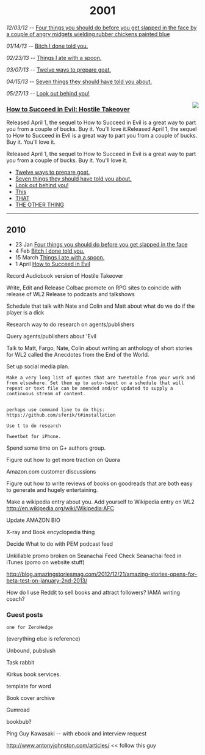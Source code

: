 

<div style="text-align:center;"><h1>2001</h2></div>

*12/03/12* -- [Four things you should do before you get slapped in the face by a couple of angry midgets wielding rubber chickens painted blue](http://www.patrickemclean.com)

*01/14/13* -- [Bitch I done told you.](http://www.patrickemclean.com)

*02/23/13* -- [Things I ate with a spoon.](http://www.patrickemclean.com)

*03/07/13* -- [Twelve ways to prepare goat.](http://www.patrickemclean.com)

*04/15/13* -- [Seven things they should have told you about.](http://www.patrickemclean.com)

*05/27/13* -- [Look out behind you!](http://www.patrickemclean.com)

<div style="float:right">
<img src="http://ecx.images-amazon.com/images/I/51BUSsP9cbL._BO2,204,203,200_PIsitb-sticker-arrow-click,TopRight,35,-76_AA278_PIkin4,BottomRight,-60,22_AA300_SH20_OU01_.jpg">
</div>

### [How to Succeed in Evil: Hostile Takeover]()

<p class="booktext">Released April 1, the sequel to How to Succeed in Evil is a great way to part you from a couple of bucks. Buy it. You'll love it.Released April 1, the sequel to How to Succeed in Evil is a great way to part you from a couple of bucks. Buy it. You'll love it.</p>

    
<p class="booktext">Released April 1, the sequel to How to Succeed in Evil is a great way to part you from a couple of bucks. Buy it. You'll love it.</p>


* [Twelve ways to prepare goat.](http://www.patrickemclean.com)
* [Seven things they should have told you about.](http://www.patrickemclean.com)
* [Look out behind you!](http://www.patrickemclean.com)
* [This]()
* [THAT]()
* [THE OTHER THING]()


---

## 2010

* 23 Jan [Four things you should do before you get slapped in the face](http://www.patrickemclean.com)
* 4 Feb [Bitch I done told you.](http://www.patrickemclean.com)
* 15 March [Things I ate with a spoon.](http://www.patrickemclean.com)
* 1 April [How to Succeed in Evil](http://www.patrickemclean.com)


Record Audiobook version of Hostile Takeover

Write, Edit and Release Colbac
	promote on RPG sites to coincide with release of WL2 
	Release to podcasts and talkshows

Schedule that talk with Nate and Colin and Matt about what do we do if the player is a dick

Research way to do research on agents/publishers

Query agents/publishers about 'Evil

Talk to Matt, Fargo, Nate, Colin about writing an anthology of short stories for WL2 called the Anecdotes from the End of the World.

Set up social media plan.  

    Make a very long list of quotes that are tweetable from your work and from elsewhere. Set them up to auto-tweet on a schedule that will repeat or text file can be amended and/or updated to supply a continuous stream of content. 


    perhaps use command line to do this: 
    https://github.com/sferik/t#installation

    Use t to do research

    Tweetbot for iPhone.
    

Spend some time on G+ authors group.

Figure out how to get more traction on Quora

Amazon.com customer discussions

Figure out how to write reviews of books on goodreads that are both easy to generate and hugely entertaining. 

Make a wikipedia entry about you. 
    Add yourself to Wikipedia entry on WL2
    http://en.wikipedia.org/wiki/Wikipedia:AFC

Update AMAZON BIO

X-ray and Book encyclopedia thing

Decide What to do with PEM podcast feed

Unkillable promo broken on Seanachai Feed Check Seanachai feed in iTunes (pomo on website stuff)

http://blog.amazingstoriesmag.com/2012/12/21/amazing-stories-opens-for-beta-test-on-january-2nd-2013/

How do I use Reddit to sell books and attract followers? IAMA writing coach?


### Guest posts 

    one for ZeroHedge


(everything else is reference)

Unbound,  pubslush

Task rabbit

Kirkus book services. 

template for word

Book cover archive

Gumroad

bookbub?

Ping Guy Kawasaki -- with ebook and interview request

http://www.antonyjohnston.com/articles/ << follow this guy

</div>
